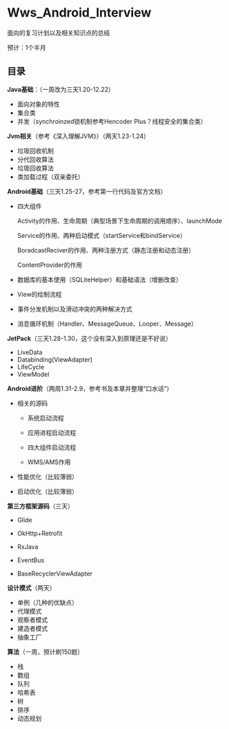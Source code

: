 # Wws_Android_Interview

面向的复习计划以及相关知识点的总结

预计：1个半月

## 目录

**Java基础**：（一周改为三天1.20-12.22）

- 面向对象的特性
- 集合类
- 并发（synchroinzed锁机制参考Hencoder Plus？线程安全的集合类）

**Jvm相关**（参考《深入理解JVM》）（两天1.23-1.24）

- 垃圾回收机制
- 分代回收算法
- 垃圾回收算法
- 类加载过程（双亲委托）

**Android基础**（三天1.25-27，参考第一行代码及官方文档）

- 四大组件

  Activity的作用、生命周期（典型场景下生命周期的调用顺序）、launchMode

  Service的作用、两种启动模式（startService和bindService）

  BoradcastReciver的作用、两种注册方式（静态注册和动态注册）

  ContentProvider的作用

- 数据库的基本使用（SQLiteHelper）和基础语法（增删改查）

- View的绘制流程

- 事件分发机制以及滑动冲突的两种解决方式

- 消息循环机制（Handler、MessageQueue、Looper、Message）

**JetPack**（三天1.28-1.30，这个没有深入到原理还是不好说）

- LiveData
- Databinding(ViewAdapter)
- LifeCycle
- ViewModel

**Android进阶**（两周1.31-2.9，参考书及本章并整理“口水话”）

- 相关的源码

  - 系统启动流程

  - 应用进程启动流程

  - 四大组件启动流程

  - WMS/AMS作用
-  性能优化（比较薄弱）
-  启动优化（比较薄弱）

**第三方框架源码**（三天）

- Glide

- OkHttp+Retrofit

- RxJava

- EventBus

- BaseRecyclerViewAdapter

**设计模式**（两天）

- 单例（几种的优缺点）
- 代理模式
- 观察者模式
- 建造者模式
- 抽象工厂

**算法**（一周，预计刷150题）

- 栈
- 数组
- 队列
- 哈希表
- 树
- 排序
- 动态规划